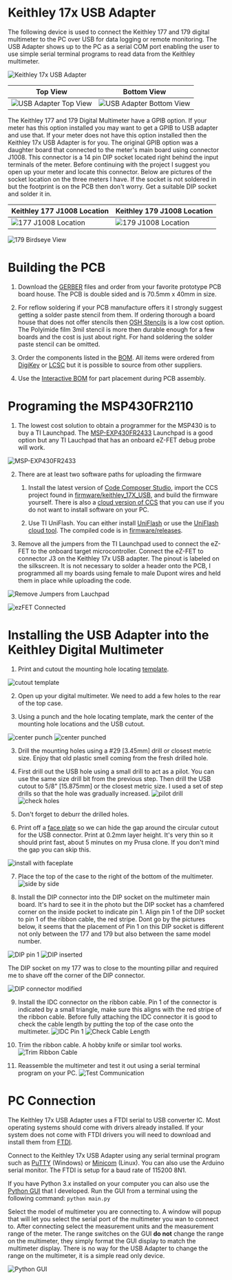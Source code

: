 # Keithley 17x USB Adapter
The following device is used to connect the Keithley 177 and 179 digital multimeter to the PC over USB for data logging or remote monitoring. The USB Adapter shows up to the PC as a serial COM port enabling the user to use simple serial terminal programs to read data from the Keithley multimeter.

![Keithley 17x USB Adapter](photos/Keithley_17x_USB.jpg)

 Top View | Bottom View   
----|-----    
![USB Adapter Top View](photos/Keithely_17x_USB_Adapter_TopView.jpg) | ![USB Adapter Bottom View](photos/Keithely_17x_USB_Adapter_BottomView.jpg)

The Keithley 177 and 179 Digital Multimeter have a GPIB option. If your meter has this option installed you may want to get a GPIB to USB adapter and use that. If your meter does not have this option installed then the Keithley 17x USB Adapter is for you. The original GPIB option was a daughter board that connected to the meter's main board using connector J1008. This connector is a 14 pin DIP socket located right behind the input terminals of the meter. Before continuing with the project I suggest you open up your meter and locate this connector. Below are pictures of the socket location on the three meters I have. If the socket is not soldered in but the footprint is on the PCB then don't worry. Get a suitable DIP socket and solder it in.

 Keithley 177 J1008 Location                                 | Keithley 179 J1008 Location
-------------------------------------------------------------|-------------------
![177 J1008 Location](photos/Keithley_177_J1008_location.jpg)| ![179 J1008 Location](photos/Keithley_179_J1008_location.jpg)

![179 Birdseye View](photos/Keithley_179_birdseye.jpg)

# Building the PCB
1. Download the [GERBER](pcb/gerber) files and order from your favorite prototype PCB board house. The PCB is double sided and is 70.5mm x 40mm in size.

2. For reflow soldering if your PCB manufacture offers it I strongly suggest getting a solder paste stencil from them. If ordering thorough a board house that does not offer stencils then [OSH Stencils](https://www.oshstencils.com/#%20) is a low cost option. The Polyimide film 3mil stencil is more then durable enough for a few boards and the cost is just about right. For hand soldering the solder paste stencil can be omitted.

3. Order the components listed in the [BOM](pcb/bom/Keithley_17x_USB_BOM.csv). All items were ordered from [DigiKey](https://www.digikey.com/) or [LCSC](https://lcsc.com/) but it is possible to source from other suppliers.

4. Use the [Interactive BOM](pcb/bom/ibom.html) for part placement during PCB assembly.

# Programing the MSP430FR2110
1. The lowest cost solution to obtain a programmer for the MSP430 is to buy a TI Launchpad. The [MSP-EXP430FR2433](http://www.ti.com/tool/MSP-EXP430FR2433) Launchpad is a good option but any TI Lauchpad that has an onboard eZ-FET debug probe will work.

![MSP-EXP430FR2433](photos/ti_Launchpad_example.jpg)

2. There are at least two software paths for uploading the firmware
    1. Install the latest version of [Code Composer Studio](http://www.ti.com/tool/CCSTUDIO), import the CCS project found in [firmware/keithley_17X_USB](firmware/keithley_17X_USB), and build the firmware yourself. There is also a [cloud version of CCS](https://dev.ti.com/) that you can use if you do not want to install software on your PC.

    2. Use TI UniFlash. You can either install [UniFlash](http://www.ti.com/tool/UNIFLASH) or use the [UniFlash cloud tool](https://dev.ti.com/). The compiled code is in [firmware/releases](firmware/releases).

3. Remove all the jumpers from the TI Launchpad used to connect the eZ-FET to the onboard target microcontroller. Connect the eZ-FET to connector J3 on the Keithley 17x USB adapter. The pinout is labeled on the silkscreen. It is not necessary to solder a header onto the PCB, I programmed all my boards using female to male Dupont wires and held them in place while uploading the code.

![Remove Jumpers from Lauchpad](photos/ti_launchpad_noJumpers.jpg)

![ezFET Connected](photos/ezFET_connected.jpg)

# Installing the USB Adapter into the Keithley Digital Multimeter
1. Print and cutout the mounting hole locating [template](enclosure/Drawings/mounting_template.pdf).

![cutout template](photos/cutout_template.jpg)

2. Open up your digital multimeter. We need to add a few holes to the rear of the top case.

2. Using a punch and the hole locating template, mark the center of the mounting hole locations and the USB cutout.

![center punch](photos/center_punch.jpg)
![center punched](photos/center_punched.jpg)

3. Drill the mounting holes using a #29 [3.45mm] drill or closest metric size. Enjoy that old plastic smell coming from the fresh drilled hole.

4. First drill out the USB hole using a small drill to act as a pilot. You can use the same size drill bit from the previous step. Then drill the USB cutout to 5/8" [15.875mm] or the closest metric size. I used a set of step drills so that the hole was gradually increased.
![pilot drill](photos/pilot_drill.jpg)
![check holes](photos/check_alignment.jpg)

5. Don't forget to deburr the drilled holes.

6. Print off a [face plate](encloser/USB_face_plate.stl) so we can hide the gap around the circular cutout for the USB connector. Print at 0.2mm layer height. It's very thin so it should print fast, about 5 minutes on my Prusa clone. If you don't mind the gap you can skip this.

![install with faceplate](photos/install_face_plate.jpg)

7. Place the top of the case to the right of the bottom of the multimeter.
![side by side](photos/side_by_side.jpg)

8. Install the DIP connector into the DIP socket on the multimeter main board. It's hard to see it in the photo but the DIP socket has a chamfered corner on the inside pocket to indicate pin 1. Align pin 1 of the DIP socket to pin 1 of the ribbon cable, the red stripe. Dont go by the pictures below, it seems that the placement of Pin 1 on this DIP socket is different not only between the 177 and 179 but also between the same model number.

![DIP pin 1](photos/align_DIP_pin1.jpg)
![DIP inserted](photos/DIP_installed.jpg)

The DIP socket on my 177 was to close to the mounting pillar and required me to shave off the corner of the DIP connector.

![DIP connector modified](photos/DIP_modified.jpg)

9. Install the IDC connector on the ribbon cable. Pin 1 of the connector is indicated by a small triangle, make sure this aligns with the red stripe of the ribbon cable. Before fully attaching the IDC connector it is good to check the cable length by putting the top of the case onto the multimeter.
![IDC Pin 1](photos/IDC_pin1.jpg)
![Check Cable Length](photos/check_fit_before.jpg)

10. Trim the ribbon cable. A hobby knife or similar tool works.
![Trim Ribbon Cable](photos/trim_ribbon_cable.jpg)

11. Reassemble the multimeter and test it out using a serial terminal program on your PC.
![Test Communication](photos/test_adapter.jpg)

# PC Connection

The Keithley 17x USB Adapter uses a FTDI serial to USB converter IC. Most operating systems should come with drivers already installed. If your system does not come with FTDI drivers you will need to download and install them from [FTDI](https://www.ftdichip.com/FTDrivers.htm).

Connect to the Keithley 17x USB Adapter using any serial terminal program such as [PuTTY](https://www.putty.org/) (Windows) or [Minicom](https://en.wikipedia.org/wiki/Minicom) (Linux).  You can also use the Arduino serial monitor. The FTDI is setup for a baud rate of 115200 8N1.

If you have Python 3.x installed on your computer you can also use the [Python GUI](software/17X_UART_Receiver) that I developed. Run the GUI from a terminal using the following command: `python main.py`
 
Select the model of multimeter you are connecting to. A window will popup that will let you select the serial port of the multimeter you wan to connect to. After connecting select the measurement units and the measurement range of the meter. The range switches on the GUI **do not** change the range on the multimeter, they simply format the GUI display to match the multimeter display. There is no way for the USB Adapter to change the range on the multimeter, it is a simple read only device.

![Python GUI](photos/Python_GUI.png)